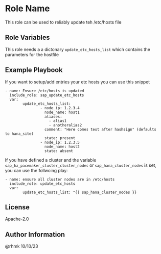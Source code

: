 Role Name
=========

This role can be used to reliably update teh /etc/hosts file

<!---
Requirements
------------

 Any pre-requisites that may not be covered by Ansible itself or the role should be mentioned here. For instance, if the role uses the EC2 module, it may be a good idea to mention in this section that the boto package is required.
--->

Role Variables
--------------

This role needs a a dictonary `update_etc_hosts_list` which contains the parameters for the hostfile

<!---
Dependencies
------------

A list of other roles hosted on Galaxy should go here, plus any details in regards to parameters that may need to be set for other roles, or variables that are used from other roles.
--->

Example Playbook
----------------

If you want to setup/add entries your etc hosts you can use this snippet

```[yaml]
- name: Ensure /etc/hosts is updated
  include_role: sap_update_etc_hosts
  var:
        update_etc_hosts_list:
                - node_ip: 1.2.3.4
                  node_name: host1
                  aliases:
                    - alias1
                    - anotheralias2
                  comment: "Here comes text after hashsign" (defaults to hana_site)
                  state: present
                - node_ip: 1.2.3.5
                  node_name: host2
                  state: absent
```
If you have defined a cluster and the variable `sap_ha_pacemaker_cluster_cluster_nodes` or `sap_hana_cluster_nodes` is set, you can use the follwoing play:

```[yaml]
- name: ensure all cluster nodes are in /etc/hosts
  include_role: update_etc_hosts
  var:
        update_etc_hosts_list: "{{ sap_hana_cluster_nodes }}
```

License
-------

Apache-2.0

Author Information
------------------

@rhmk 10/10/23
